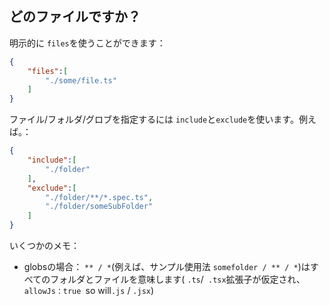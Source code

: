## どのファイルですか？

明示的に `files`を使うことができます：

```json
{
    "files":[
        "./some/file.ts"
    ]
}
```

ファイル/フォルダ/グロブを指定するには `include`と`exclude`を使います。例えば。：


```json
{
    "include":[
        "./folder"
    ],
    "exclude":[
        "./folder/**/*.spec.ts",
        "./folder/someSubFolder"
    ]
}
```

いくつかのメモ：

* globsの場合： `** / *`(例えば、サンプル使用法 `somefolder / ** / *`)はすべてのフォルダとファイルを意味します( `.ts`/` .tsx`拡張子が仮定され、 `allowJs：true `so will`.js` / `.jsx`)
